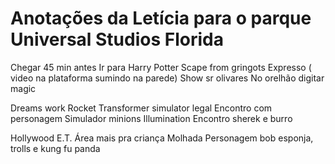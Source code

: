# Anotações da Letícia para o parque Universal Studios Florida

Chegar 45 min antes
Ir para Harry Potter
Scape from gringots
Expresso ( video na plataforma sumindo na parede)
Show sr olivares
No orelhão digitar magic

Dreams work
Rocket
Transformer simulator legal
Encontro com personagem
Simulador minions
Illumination
Encontro sherek e burro

Hollywood
E.T.
Área mais pra criança
Molhada
Personagem bob esponja, trolls e kung fu panda
